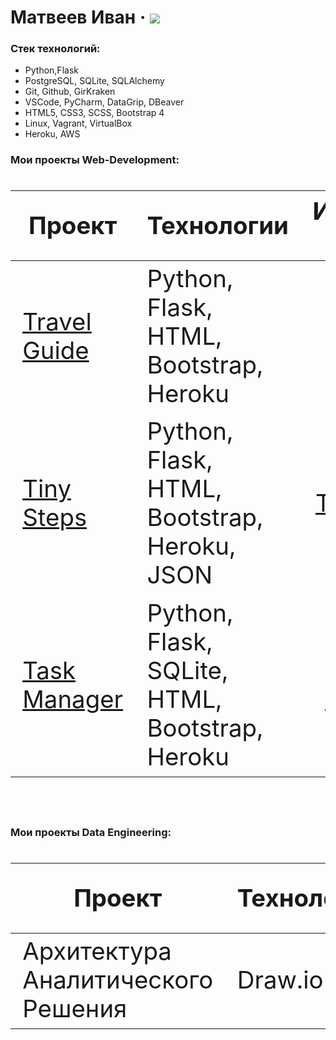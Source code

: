 # Матвеев Иван &middot; [![](https://img.shields.io/badge/resume-hh-red)](https://lobnya.hh.ru/resume/5ea62208ff01a2a4290039ed1f354774426b73)

### Стек технологий:
- Python,Flask
- PostgreSQL, SQLite, SQLAlchemy
- Git, Github, GirKraken
- VSCode, PyCharm, DataGrip, DBeaver
- HTML5, CSS3, SCSS, Bootstrap 4
- Linux, Vagrant, VirtualBox
- Heroku, AWS

### Мои проекты Web-Development:
<div class="w3-responsive">
<font size="12px">
<table style="font-size: 80%" width="100%" class="w3-table-all notranslate" id="myTable">
<thead>
<tr class="w3-white">
<th width="25%">Проект</th>
<th width="50%">Технологии</th>
<th width="25%">Исходный код</th>
</tr>
</thead>
<tbody>
<tr>
<td><a href="https://stepik-travel-guide.herokuapp.com/">Travel Guide</a></td>
<td>Python, Flask, HTML, Bootstrap, Heroku </td>
<td align="center"><a href="https://github.com/VanDev421/Travel">Travel Guide</a></td>
</tr>
<tr>
<td><a href="https://tiny-steps.herokuapp.com/">Tiny Steps</a></td>
<td>Python, Flask, HTML, Bootstrap, Heroku, JSON </td>
<td align="center"><a href="https://github.com/VanDev421/TinySteps">Tiny Steps</a></td>
</tr>
<tr>
<td><a href="https://simple-todo-master.herokuapp.com/">Task Manager</a></td>
<td>Python, Flask, SQLite, HTML, Bootstrap, Heroku </td>
<td align="center"><a href="https://github.com/VanDev421/Task_Manager">Task Manager</a></td>
</tr>
</tbody>
</table>
</font>
</div>
</br>
  
  
### Мои проекты Data Engineering:
<div class="w3-responsive">
<font size="12px">
<table style="font-size: 80%" width="100%" class="w3-table-all notranslate" id="myTable">
<thead>
<tr class="w3-white">
<th width="25%">Проект</th>
<th width="50%">Технологии</th>
<th width="25%">Исходный код</th>
</tr>
</thead>
<tbody>
<tr>
<td>Архитектура Аналитического Решения</td>
<td>Draw.io </td>
<td align="center"><a href="https://github.com/VanDev421/DE-101/blob/master/Module-1/Solution_Architecture.png">Analytical Solution Architecture</a></td>
</tr>
</tbody>
</table>
</font>
</div>
